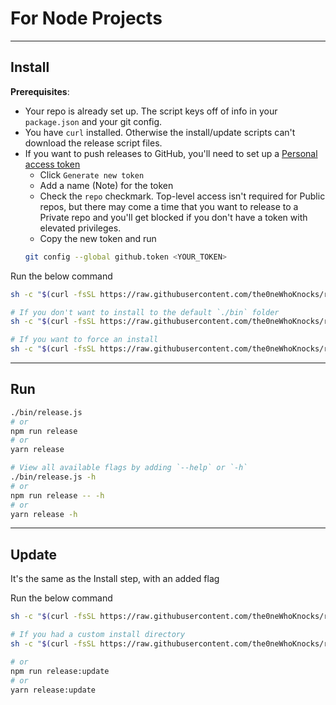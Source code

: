# For Node Projects
---

## Install

**Prerequisites**:
- Your repo is already set up. The script keys off of info in your `package.json`
and your git config.
- You have `curl` installed. Otherwise the install/update scripts can't download
the release script files. 
- If you want to push releases to GitHub, you'll need to set up a [Personal access token](https://github.com/settings/tokens)
   - Click `Generate new token`
   - Add a name (Note) for the token
   - Check the `repo` checkmark. Top-level access isn't required for Public repos,
   but there may come a time that you want to release to a Private repo and you'll
   get blocked if you don't have a token with elevated privileges.
   - Copy the new token and run
   ```sh
   git config --global github.token <YOUR_TOKEN>
   ```

Run the below command
```sh
sh -c "$(curl -fsSL https://raw.githubusercontent.com/the0neWhoKnocks/release-script/master/js/tools/install.sh)"

# If you don't want to install to the default `./bin` folder
sh -c "$(curl -fsSL https://raw.githubusercontent.com/the0neWhoKnocks/release-script/master/js/tools/install.sh) --install-dir \"some/other/folder\""

# If you want to force an install
sh -c "$(curl -fsSL https://raw.githubusercontent.com/the0neWhoKnocks/release-script/master/js/tools/install.sh) --force"
```

---

## Run

```sh
./bin/release.js
# or
npm run release
# or
yarn release

# View all available flags by adding `--help` or `-h`
./bin/release.js -h
# or
npm run release -- -h
# or
yarn release -h
```

---

## Update

It's the same as the Install step, with an added flag

Run the below command
```sh
sh -c "$(curl -fsSL https://raw.githubusercontent.com/the0neWhoKnocks/release-script/master/js/tools/install.sh) --update"

# If you had a custom install directory
sh -c "$(curl -fsSL https://raw.githubusercontent.com/the0neWhoKnocks/release-script/master/js/tools/install.sh) --update --install-dir \"some/other/folder\""

# or
npm run release:update
# or
yarn release:update
```
